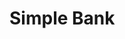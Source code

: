 
# Simple Bank


<!-- 
# win 开发环境配置

wsl --install

$ sudo apt-get update
$ sudo apt-get install make
$ apt-get install -y git
$ sudo apt-get install protobuf-compiler
$ sudo apt-get automove protobuf-compiler


缝缝补补
https://github.com/docker/for-win/issues/13318


```powershell
cd C:\Users\相升杰\Downloads
Start-Process "Docker Desktop Installer.exe" -Verb RunAs -Wait -ArgumentList "install --installation-dir=C:\Docker\"
```

docker general 设置

-->


<!-- 
# Postgres  

1. 表结构设计
https://dbdiagram.io/d，拉个图倒是不赖


2. 使用 Docker + Postgres

镜像管理
    
    拉取镜像
    docker pull <image>:<tag>

容器运行
    创建并运行容器
	docker run \
    --rm \
	--name <container_name> \
    -e <environment_variable> \ 
	-p <host_ports:container_ports> \
    -d <image>:<tag>

容器管理
    查看正在运行的容器
    docker ps
        
    查看所有容器
    docker ps -a
        
    查看容器日志
    docker logs <container_name_or_id>

    进入容器的控制台
    docker exec -it <container_name_or_id> <command> [args]

    停止正在运行的容器
    docker stop <container_name_or_id>

    启动容器
    docker start <container_name_or_id>

    删除容器
    docker rm <container_name_or_id>


镜像管理
    删除镜像
    docker rmi <image_name_or_id> 



3. 数据库迁移

文档 https://github.com/golang-migrate/migrate


$ migrate create -ext sql -dir db/migration -seq $(name) 
# 扩展名，后缀
# 路径
# 有序，前缀
# 文件名，填补中间 

$ migrate -path db/migration -database "$(DB_URL)" -verbose down 1
# 回滚上一次 1

$ migrate -path db/migration -database "$(DB_URL)" -verbose up 1
# 升级 1




4. sqlc 代码生成
Create
insert new records to the database

Read
select to search for records int the database

Update
change some fields of the records in the database

Delete
remove records from the database

文档 https://docs.sqlc.dev/en/latest/index.html

sqlc init 
sqlc generate


5. 编写单元测试

6. 事务

e.g. 转账 
    
    - 创建交易记录 
    - 创建账户 1 流水记录
    - 创建账户 2 流水记录
    - 更新账户 1 余额
    - 更新账户 2 余额


7. 死锁

业务上禁用外键，约束太搞了

begin;
set transaction isolation level read committed;
show transaction isolation level;
select * from accounts;
update accounts set balance = balance - 10 where id = 1 returning *;
commit;

隔离级别，以及读异常（脏读、幻读 ...）


 -->



<!-- 

# web [Gin]

1. 设计 RESTful 风格的 HTTP API 
各种输入，参数绑定参数校验

2. viper 加载配置文件（.env）
3. 自定义参数验证器
4. 新增用户表
5. 处理数据库错误（约束）
6. 安全加密（bcrypt）
7. 身份认证，jwt、paseto
8. 中间件（拦截器）
9. 授权（不是你的账户，不能看；不是你的账户，不能转账）
10. 管理用户会话
无状态 -> 有状态

 -->




<!-- 

1. 打包镜像

docker build -t simplebank:latest .
docker images


2. docker 网络
docker inspect <container_name_or_id>
docker network ls
docker network inspect bridge

创建一个网络
    docker network create <bank-network>

容器加入网络
    docker network connect bank-network <container_name_or_id>

 -->



<!-- # gRPC

1. 定义 proto 文件，并使用 protoc 生成 Go 代码
2. 实现 gRPC server，并测试，evans

    evans --host localhost --port 9090 -r repl
    show service
    call CreateUser 
    输入参数

3. gRPC gateway
https://github.com/grpc-ecosystem/grpc-gateway


4. metadata 传递信息
grpc 为啥这么多子包

5. 参数校验（错误处理）

6. 可选参数（db 操作）
sql.NullString

7. 认证授权
http gateway 统一模板，只能放 gRPC 操作 jwt 鉴权


8. 拦截器，打日志
gRPC gateway 不会直接调用 gRPC client
zerolog


 -->



<!-- Asynq + Redis

54: 在 Go with Redis 和 Asynq 中实现后台 worker
55: 将异步 worker 集成到 Go web 服务器
56: 在 DB 事务中向 Redis 发送异步任务
57: 如何为 Go Asynq 工作者处理错误和打印日志
58: 稍微延迟一下可能对异步任务有好处
59: 如何通过 Gmail 发送电子邮件
60: 如何在 Go 中跳过测试，在 vscode 中配置测试标志
61: Go 中的电子邮件验证: 设计数据库并发送电子邮件
62: 在 Go 中实现电子邮件验证 API
63: 使用模拟 DB 和 Redis 对 gRPC API 进行单元测试
64: 如何测试需要身份验证的 gRPC API

gmail email 文档
https://support.google.com/accounts/answer/185833?visit_id=638387494011752633-2836232303&p=InvalidSecondFactor&rd=1


.gitignore
追踪记录缓存，需要清除
git rm -r --cached .



 -->



<!-- 巩固、完善（稳定、安全）

1. 处理 db 错误，匹配 http 状态码（别啥都是 500）
2. docker-compose 启动不起来，那就多来几次
3. RBAC 基于角色的访问控制
make new_migration name=add_role_to_users

-->

